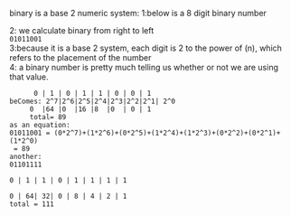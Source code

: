 binary is a base 2 numeric system: 
1:below is a 8 digit binary number

2: we calculate binary from right to left <br>
	```01011001``` <br>
3:because it is a base 2 system, each digit is 2 to the power of (n), 
    which refers to the placement of the number 
<br>
4: a binary number is pretty much telling us whether or not we are using that value.

```
	  0 | 1 | 0 | 1 | 1 | 0 | 0 | 1
beComes: 2^7|2^6|2^5|2^4|2^3|2^2|2^1| 2^0
	 0  |64 |0  |16 |8  |0  | 0 | 1
	 total= 89
as an equation:
01011001 = (0*2^7)+(1*2^6)+(0*2^5)+(1*2^4)+(1*2^3)+(0*2^2)+(0*2^1)+(1*2^0)
 = 89
another: 
01101111

0 | 1 | 1 | 0 | 1 | 1 | 1 | 1

0 | 64| 32| 0 | 8 | 4 | 2 | 1
total = 111
```
